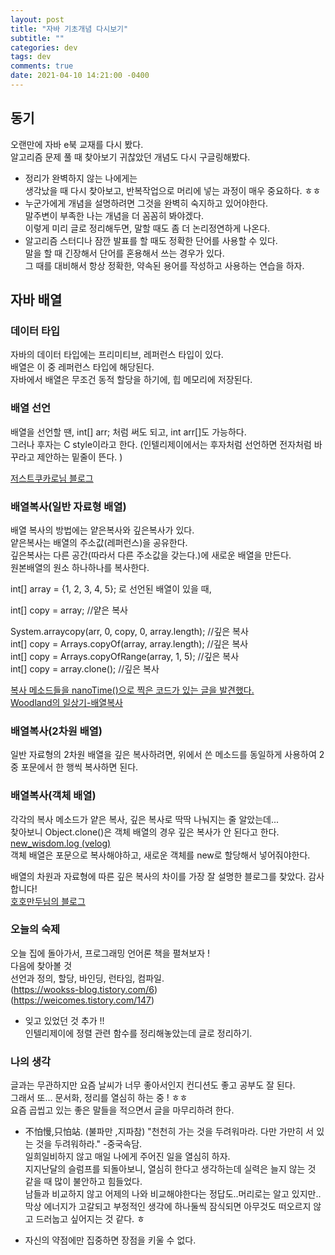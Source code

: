 ```yaml
---
layout: post
title: "자바 기초개념 다시보기"
subtitle: ""
categories: dev
tags: dev
comments: true
date: 2021-04-10 14:21:00 -0400
---
```


## 동기
오랜만에 자바 e북 교재를 다시 봤다.  
알고리즘 문제 풀 때 찾아보기 귀찮았던 개념도 다시 구글링해봤다.  
- 정리가 완벽하지 않는 나에게는  
생각났을 때 다시 찾아보고, 반복작업으로 머리에 넣는 과정이 매우 중요하다. ㅎㅎ  
- 누군가에게 개념을 설명하려면 그것을 완벽히 숙지하고 있어야한다.  
말주변이 부족한 나는 개념을 더 꼼꼼히 봐야겠다.  
이렇게 미리 글로 정리해두면, 말할 때도 좀 더 논리정연하게 나온다.  
- 알고리즘 스터디나 잠깐 발표를 할 때도 정확한 단어를 사용할 수 있다.  
말을 할 때 긴장해서 단어를 혼용해서 쓰는 경우가 있다.  
그 때를 대비해서 항상 정확한, 약속된 용어를 작성하고 사용하는 연습을 하자.  

## 자바 배열
### 데이터 타입  
자바의 데이터 타입에는 프리미티브, 레퍼런스 타입이 있다.  
배열은 이 중 레퍼런스 타입에 해당된다.  
자바에서 배열은 무조건 동적 할당을 하기에, 힙 메모리에 저장된다. 

### 배열 선언
배열을 선언할 땐, int[] arr; 처럼 써도 되고, int arr[]도 가능하다.  
그러나 후자는 C style이라고 한다. (인텔리제이에서는 후자처럼 선언하면 전자처럼 바꾸라고 제안하는 밑줄이 뜬다. )  

[저스트쿠카로님 블로그](https://blog.naver.com/justkukaro/220396540585)  

### 배열복사(일반 자료형 배열)
배열 복사의 방법에는 얕은복사와 깊은복사가 있다.  
얕은복사는 배열의 주소값(레퍼런스)을 공유한다.  
깊은복사는 다른 공간(따라서 다른 주소값을 갖는다.)에 새로운 배열을 만든다.   
원본배열의 원소 하나하나를 복사한다.    

int[] array = {1, 2, 3, 4, 5}; 로 선언된 배열이 있을 때, 

int[] copy = array; //얕은 복사  

System.arraycopy(arr, 0, copy, 0, array.length); //깊은 복사  
int[] copy = Arrays.copyOf(array, array.length); //깊은 복사  
int[] copy = Arrays.copyOfRange(array, 1, 5); //깊은 복사    
int[] copy = array.clone(); //깊은 복사  

[복사 메소드들을 nanoTime()으로 찍은 코드가 있는 글을 발견했다. ](https://www.javaer101.com/ko/article/4100184.html)  
[Woodland의 일상기-배열복사](https://masima305.tistory.com/36)  

### 배열복사(2차원 배열)  
일반 자료형의 2차원 배열을 깊은 복사하려면, 
위에서 쓴 메소드를 동일하게 사용하여 2중 포문에서 한 행씩 복사하면 된다. 

### 배열복사(객체 배열)
각각의 복사 메소드가 얕은 복사, 깊은 복사로 딱딱 나눠지는 줄 알았는데...  
찾아보니 Object.clone()은 객체 배열의 경우 깊은 복사가 안 된다고 한다.  
[new_wisdom.log (velog)](https://velog.io/@new_wisdom/Java-%EB%B0%B0%EC%97%B4%EC%9D%98-%EA%B9%8A%EC%9D%80-%EB%B3%B5%EC%82%AC%EC%99%80-%EC%96%95%EC%9D%80-%EB%B3%B5%EC%82%AC)  
객체 배열은 포문으로 복사해야하고, 새로운 객체를 new로 할당해서 넣어줘야한다.  

배열의 차원과 자료형에 따른 깊은 복사의 차이를 가장 잘 설명한 블로그를 찾았다. 감사합니다!  
[호호만두님의 블로그](https://hoho325.tistory.com/89)  


### 오늘의 숙제
오늘 집에 돌아가서, 프로그래밍 언어론 책을 펼쳐보자 !  
다음에 찾아볼 것  
선언과 정의, 할당, 바인딩, 런타임, 컴파일.    
(https://wookss-blog.tistory.com/6)  
(https://weicomes.tistory.com/147)  

- 잊고 있었던 것 추가 !!  
인텔리제이에 정렬 관련 함수를 정리해놓았는데 글로 정리하기.  


### 나의 생각  
글과는 무관하지만 요즘 날씨가 너무 좋아서인지 컨디션도 좋고 공부도 잘 된다.  
그래서 또... 문서화, 정리를 열심히 하는 중 ! ㅎㅎ  
요즘 곱씹고 있는 좋은 말들을 적으면서 글을 마무리하려 한다.  
- 不怕慢,只怕站. (불파만 ,지파참) "천천히 가는 것을 두려워마라. 다만 가만히 서 있는 것을 두려워하라." -중국속담.  
일희일비하지 않고 매일 나에게 주어진 일을 열심히 하자.  
지지난달의 슬럼프를 되돌아보니, 열심히 한다고 생각하는데 실력은 늘지 않는 것 같을 때 많이 불안하고 힘들었다.  
남들과 비교하지 않고 어제의 나와 비교해야한다는 정답도..머리로는 알고 있지만..  
막상 에너지가 고갈되고 부정적인 생각에 하나둘씩 잠식되면 아무것도 떠오르지 않고 드러눕고 싶어지는 것 같다. ㅎ  

- 자신의 약점에만 집중하면 장점을 키울 수 없다.  